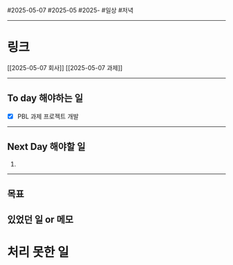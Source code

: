 #2025-05-07 #2025-05 #2025-
#일상 #저녁 

-------
# 링크
[[2025-05-07 회사]]
[[2025-05-07 과제]]

---
## To day 해야하는 일
- [x] PBL 과제 프로젝트 개발

---
## Next Day 해야할 일
1. 

---

## 목표


## 있었던 일  or 메모


# 처리 못한 일